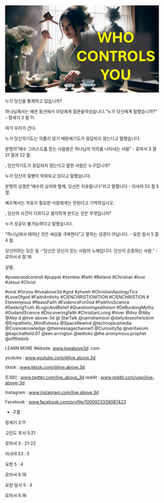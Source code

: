![Video cover image](../cover.jpg "cover photo")

누가 당신을 통제하고 있습니까?

하나님께서는 에덴 동산에서 아담에게 질문을하셨습니다.“누가 당신에게 말했습니까?” - 창세기 3 절 11.

여기 우리가 간다.

누가 당신의기도는 의롭지 않기 때문에기도가 응답되지 않는다고 말했습니다.

분명히“예수 그리스도를 믿는 사람들은 하나님의 의의를 나타내는 사람” - 로마서 3 절 21 절과 22 절.

, 당신의기도가 응답되지 않는다고 말한 사람은 누구입니까?

누가 당신의 질병이 악화되고 있다고 말했습니다.

분명히 성경은“예수의 상처와 함께, 당신은 치유됩니다”라고 말합니다 - 이사야 53 절 5 절.

예수께서는 치유가 필요한 사람에게는 안된다고 기억하십시오.

, 당신의 사건이 다르다고 생각하게 만드는 것은 무엇입니까?

누가 성공이 불가능하다고 말했습니다.

“하나님에서 태어난 것은 세상을 극복한다”고 말하는 성경이 아닙니다. - 요한 일서 5 절 4 절.

당신이하는 모든 일 -“당신은 당신이 믿는 사람의 노예입니다. 당신이 순종하는 사람.” - 로마서 6 절 16.

샬롬.


#powerandcontroll #puppet #zombie #faith #Believe #Christian #love #Jesus #Christ

#viral #foryou #liveabove3d #god #yhweh #ChristianApologyTics #LoveOfgod #FaithAntInity #CIENCHRISTIONITION #CIENCHRISTION # Elieveinjesus #ReassFaith #EvidenceForGod #FaitHvsScience #SeekingTruth #LogicAndBelief #QuestionIngeatheism #DeBunkingMyths #GodandScience #Discoveringfaith #ChristianLiving #hiver @Avy @Aby @Aby d @live-above-3d @ StarTalk @samshamoun @dailydoseofwisdom @Empathetic_Mindfulness @SpaceRewind @technoplusmedia @Cosmoknowledge @themessagechannel1 @CuriositySp @veritasium @kapchatfield.07 @ken.arrington @tedtoks @the.anonymous.prophet @offthekirb

LEARN MORE
Website: www.liveabove3d .com

youtube : www.youtube.com/@live.above.3d

tiktok : www.tiktok.com/@live.above.3d

트위터 : www.twitter.com/live_above_3d   reddit : www.reddit.com/user/live-above-3d

Instagram : www.instagram.com/live.above.3d

Facebook : www.facebook.com/profile/1000923339087423

- 구절

창세기 3:11


고린도 후서 5:21

로마서 3 : 21-22

이사야 53 : 5

요한 5 : 4

로마서 6:16

요한 일서 5 : 4

로마서 6:16

